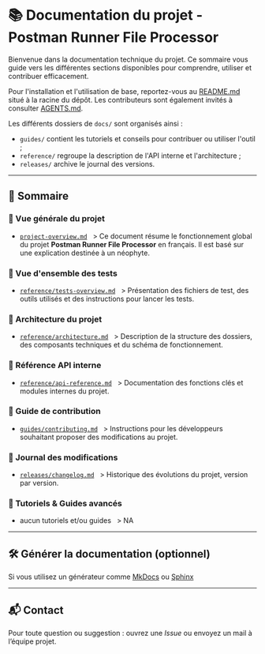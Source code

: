 # 📚 Documentation du projet - Postman Runner File Processor

Bienvenue dans la documentation technique du projet. Ce sommaire vous guide vers les différentes sections disponibles pour comprendre, utiliser et contribuer efficacement.

Pour l'installation et l'utilisation de base, reportez-vous au [README.md](../README.md) situé à la racine du dépôt. Les contributeurs sont également invités à consulter [AGENTS.md](../AGENTS.md).

Les différents dossiers de `docs/` sont organisés ainsi :
- `guides/` contient les tutoriels et conseils pour contribuer ou utiliser l'outil ;
- `reference/` regroupe la description de l'API interne et l'architecture ;
- `releases/` archive le journal des versions.

---

## 📌 Sommaire

### 🧾 Vue générale du projet
- [`project-overview.md`](project-overview.md)
  > Ce document résume le fonctionnement global du projet **Postman Runner File Processor** en français. Il est basé sur une explication destinée à un néophyte.

### 🧾 Vue d'ensemble des tests
- [`reference/tests-overview.md`](reference/tests-overview.md)
  > Présentation des fichiers de test, des outils utilisés et des instructions pour lancer les tests.

### 🧱 Architecture du projet
- [`reference/architecture.md`](reference/architecture.md)
  > Description de la structure des dossiers, des composants techniques et du schéma de fonctionnement.

### 📘 Référence API interne
- [`reference/api-reference.md`](reference/api-reference.md)
  > Documentation des fonctions clés et modules internes du projet.

### 🤝 Guide de contribution
- [`guides/contributing.md`](guides/contributing.md)
  > Instructions pour les développeurs souhaitant proposer des modifications au projet.

### 📝 Journal des modifications
- [`releases/changelog.md`](releases/changelog.md)
  > Historique des évolutions du projet, version par version.

### 🧪 Tutoriels & Guides avancés
- aucun tutoriels et/ou guides
  > NA


---

## 🛠️ Générer la documentation (optionnel)

Si vous utilisez un générateur comme [MkDocs](https://www.mkdocs.org/) ou [Sphinx](https://www.sphinx-doc.org/)

---

## 📬 Contact

Pour toute question ou suggestion : ouvrez une *Issue* ou envoyez un mail à l’équipe projet.
